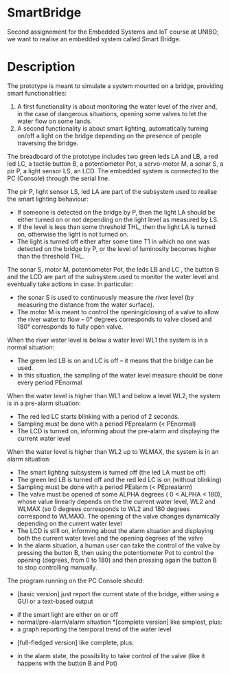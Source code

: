 # SmartBridge

Second assignement for the Embedded Systems and IoT course at UNIBO; we want to realise an embedded system called Smart Bridge.

# Description 

The prototype  is meant to simulate a system mounted on a bridge, providing smart functionalities:
1. A first functionality is about  monitoring the water level of the river and, in the case of dangerous situations, opening some valves to let the water flow on some lands. 
2. A second functionality is about smart lighting, automatically turning on/off a light on the bridge depending on the presence of people traversing the bridge.

The breadboard of the prototype includes two green leds LA and LB, a red led LC, a tactile button B, a potentiometer Pot, a servo-motor M, a sonar S, a pir P, a light sensor LS, an LCD. The embedded system is connected to the PC (Console) through the serial line. 

The pir P, light sensor LS, led LA are part of the subsystem used to realise the smart lighting behaviour:
* If someone is detected on the bridge  by P, then the light LA  should be either turned on or not depending on the light level as measured by LS. 
* If the level is less than some threshold THL, then the light LA is turned on, otherwise the light is not turned on. 
* The light is turned off either after some time T1 in which no one was detected on the bridge by P, or the level of luminosity becomes higher than the threshold THL.

The sonar S, motor M, potentiometer Pot, the leds LB and LC , the button B and the LCD are part of the subsystem used to monitor the water level and eventually take actions in case. In particular:
 * the sonar S is used to continuously measure the river level  (by measuring the distance from the water surface). 
* The motor M is meant to control the opening/closing of a valve to allow the river water to flow – 0° degrees corresponds to valve closed and 180° corresponds to fully open valve.

When the river water level is below a water level WL1 the system is in a normal situation:
* The green led LB is on and LC is off – it means that the bridge can be used. 
* In this situation, the sampling of the water level measure should be done every period PEnormal 

When the water level is higher than WL1 and below a level WL2, the system is in a pre-alarm situation: 
* The red led LC starts blinking with a period of 2 seconds.  
* Sampling must be done with a period PEprealarm (< PEnormal)
* The LCD is turned on, informing about the pre-alarm and displaying the current water level

When the water level is higher than WL2 up to WLMAX, the system is in an alarm situation:
* The smart lighting subsystem is turned off (the led LA must be off)
* The green led LB  is turned off and the red led LC is on (without blinking)
* Sampling must be done with a period PEalarm (< PEprealarm)
* The valve must be opened of some ALPHA degrees ( 0 < ALPHA < 180), whose value linearly depends on the the current water level, WL2 and WLMAX (so 0 degrees corresponds to WL2 and 180 degrees correspond to WLMAX). The opening of the valve changes dynamically depending on the current water level
* The LCD is still on, informing about the alarm situation and displaying both the current water level and the opening degrees of the valve 
* In the alarm situation, a human user can take the control of the valve by pressing the button B, then using the potentiometer Pot to control the opening (degrees, from 0 to 180) and then pressing again the button B to stop controlling manually. 

The program running on the PC Console should:

* [basic version] just report the current state of the bridge, either using a GUI or a text-based output
- if the smart light are either on or off
- normal/pre-alarm/alarm situation
*[complete version] like simplest, plus:
- a graph reporting the temporal trend of the water level 
* [full-fledged version] like complete, plus:
- in the alarm state, the possibility to take control of the valve (like it happens with the button B and Pot)
